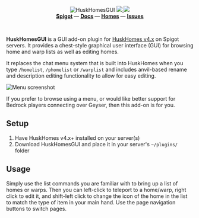 <!--suppress ALL -->
<p align="center">
    <img src="images/banner.png" alt="HuskHomesGUI" />
    <a href="https://github.com/WiIIiam278/HuskHomesGUI/actions/workflows/java_ci.yml">
        <img src="https://img.shields.io/github/actions/workflow/status/WiIIiam278/HuskHomesGUI/java_ci.yml?branch=master&logo=github"/>
    </a>
    <a href="https://discord.gg/tVYhJfyDWG">
        <img src="https://img.shields.io/discord/818135932103557162.svg?label=&logo=discord&logoColor=fff&color=7389D8&labelColor=6A7EC2" />
    </a> 
    <br/>
    <b>
        <a href="https://www.spigotmc.org/resources/huskhomesgui.91059/">Spigot</a>
    </b> —
    <b>
        <a href="https://william278.net/docs/huskhomes/gui-add-on">Docs</a>
    </b> — 
    <b>
        <a href="https://github.com/WiIIiam278/HuskHomes/">Homes</a>
    </b> — 
    <b>
        <a href="https://github.com/WiIIiam278/HuskHomes/issues">Issues</a>
    </b>
</p>
</br>

**HuskHomesGUI** is a GUI add-on plugin for [HuskHomes v4.x](https://github.com/WiIIiam278/HuskHomes2) on Spigot servers. It provides a chest-style graphical user interface (GUI) for browsing home and warp lists as well as editing homes.

It replaces the chat menu system that is built into HuskHomes when you type `/homelist`, `/phomelist` or `/warplist` and includes anvil-based rename and description editing functionality to allow for easy editing.

![Menu screenshot](images/menu-screenshot.png)

If you prefer to browse using a menu, or would like better support for Bedrock players connecting over Geyser, then this add-on is for you.

## Setup
1. Have HuskHomes v4.x+ installed on your server(s)
2. Download HuskHomesGUI and place it in your server's `~/plugins/` folder

## Usage
Simply use the list commands you are familiar with to bring up a list of homes or warps.
Then you can left-click to teleport to a home/warp, right click to edit it, and shift-left click to change the icon of the home in the list to match the type of item in your main hand. Use the page navigation buttons to switch pages.
